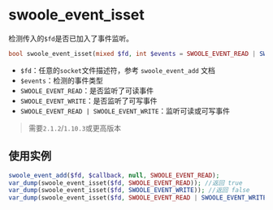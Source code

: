 # swoole_event_isset

检测传入的`$fd`是否已加入了事件监听。

```php
bool swoole_event_isset(mixed $fd, int $events = SWOOLE_EVENT_READ | SWOOLE_EVENT_WRITE);
```

* `$fd`：任意的`socket`文件描述符，参考 `swoole_event_add` 文档
* `$events`：检测的事件类型
 * `SWOOLE_EVENT_READ`：是否监听了可读事件
 * `SWOOLE_EVENT_WRITE`：是否监听了可写事件
 * `SWOOLE_EVENT_READ | SWOOLE_EVENT_WRITE`：监听可读或可写事件

> 需要`2.1.2`/`1.10.3`或更高版本

使用实例
----
```php
swoole_event_add($fd, $callback, null, SWOOLE_EVENT_READ);
var_dump(swoole_event_isset($fd, SWOOLE_EVENT_READ)); //返回 true
var_dump(swoole_event_isset($fd, SWOOLE_EVENT_WRITE)); //返回 false
var_dump(swoole_event_isset($fd, SWOOLE_EVENT_READ | SWOOLE_EVENT_WRITE)); //返回 true
```